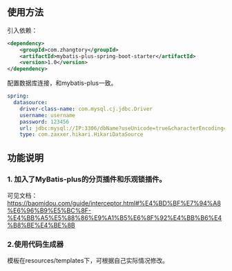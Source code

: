 ## 使用方法
引入依赖：
```xml
<dependency>
    <groupId>com.zhangtory</groupId>
    <artifactId>mybatis-plus-spring-boot-starter</artifactId>
    <version>1.0</version>
</dependency>
```

配置数据库连接，和mybatis-plus一致。
```yml
spring:
  datasource:
    driver-class-name: com.mysql.cj.jdbc.Driver
    username: username
    password: 123456
    url: jdbc:mysql://IP:3306/dbName?useUnicode=true&characterEncoding=utf-8&zeroDateTimeBehavior=convertToNull&allowMultiQueries=true&serverTimezone=Asia/Shanghai
    type: com.zaxxer.hikari.HikariDataSource
```

## 功能说明
### 1. 加入了MyBatis-plus的分页插件和乐观锁插件。
可见文档：https://baomidou.com/guide/interceptor.html#%E4%BD%BF%E7%94%A8%E6%96%B9%E5%BC%8F-%E4%BB%A5%E5%88%86%E9%A1%B5%E6%8F%92%E4%BB%B6%E4%B8%BE%E4%BE%8B

### 2.使用代码生成器
模板在resources/templates下，可根据自己实际情况修改。
